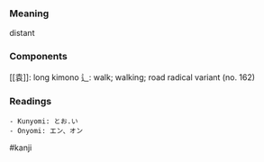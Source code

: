 ### Meaning

distant

### Components

[[袁]]: long kimono 辶: walk; walking; road radical variant (no. 162)

### Readings

```
- Kunyomi: とお.い
- Onyomi: エン、オン
```

#kanji